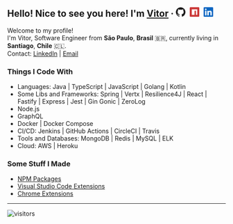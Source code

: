 ## Hello! Nice to see you here! I'm [Vitor](https://vitorsalgado.github.io/) · <a href="https://github.com/vitorsalgado"><img alt="Github Profile" width="22px" src="assets/github.svg" /></a>&nbsp;&nbsp;<a href="https://www.npmjs.com/~vitor.salgado"><img alt="NPM Packages" width="22px" src="assets/npm.svg" /></a>&nbsp;&nbsp;<a href="https://www.linkedin.com/in/vitorsalgado/"><img alt="LinkedIn Profile" width="22px" src="assets/linkedin.svg" /></a>

Welcome to my profile!  
I'm Vitor, Software Engineer from **São Paulo**, **Brasil** 🇧🇷, currently living in **Santiago**, **Chile** 🇨🇱.  
Contact: [LinkedIn](https://www.linkedin.com/in/vitorsalgado/?locale=en_US) | [Email](mailto:vsalgadopb@gmail.com)

### Things I Code With

- Languages: Java | TypeScript | JavaScript | Golang | Kotlin
- Some Libs and Frameworks: Spring | Vertx | Resilience4J | React | Fastify | Express | Jest | Gin Gonic | ZeroLog
- Node.js
- GraphQL
- Docker | Docker Compose
- CI/CD: Jenkins | GitHub Actions | CircleCI | Travis
- Tools and Databases: MongoDB | Redis | MySQL | ELK
- Cloud: AWS | Heroku

### Some Stuff I Made

- [NPM Packages](https://www.npmjs.com/~vitor.salgado)
- [Visual Studio Code Extensions](https://marketplace.visualstudio.com/search?term=publisher%3A%22Vitor%20Hugo%20Salgado%22&target=VSCode&category=All%20categories&sortBy=Relevance)
- [Chrome Extensions](https://chrome.google.com/webstore/detail/obhoegnhoffpojcnnkknbiilaphdmeea?authuser=0&hl=en-US)

---

![visitors](https://visitor-badge-reloaded.herokuapp.com/badge?page_id=vitorsalgado.vitorsalgado&color=00cf00)
